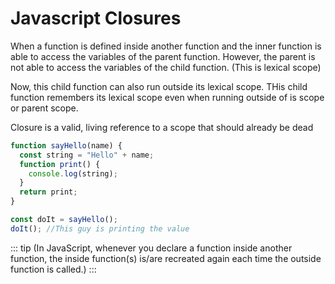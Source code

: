 # Javascript Closures

When a function is defined inside another function and the inner function is able to access the variables of the parent function. However, the parent is not able to access the variables of the child function. (This is lexical scope)

Now, this child function can also run outside its lexical scope. THis child function remembers its lexical scope even when running outside of is scope or parent scope.

Closure is a valid, living reference to a scope that should already be dead

```js
function sayHello(name) {
  const string = "Hello" + name;
  function print() {
    console.log(string);
  }
  return print;
}

const doIt = sayHello();
doIt(); //This guy is printing the value
```

::: tip
(In JavaScript, whenever you declare a function inside another function, the inside function(s) is/are recreated again each time the outside function is called.)
:::
